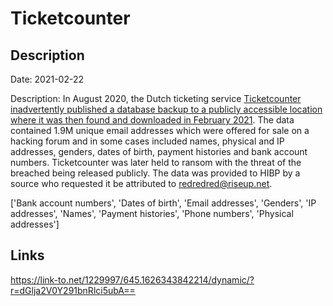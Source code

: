 # Ticketcounter

## Description

Date: 2021-02-22

Description:
In August 2020, the Dutch ticketing service <a href="https://www.bleepingcomputer.com/news/security/european-e-ticketing-platform-ticketcounter-extorted-in-data-breach/" target="_blank" rel="noopener">Ticketcounter inadvertently published a database backup to a publicly accessible location where it was then found and downloaded in February 2021</a>. The data contained 1.9M unique email addresses which were offered for sale on a hacking forum and in some cases included names, physical and IP addresses, genders, dates of birth, payment histories and bank account numbers. Ticketcounter was later held to ransom with the threat of the breached being released publicly. The data was provided to HIBP by a source who requested it be attributed to redredred@riseup.net.


['Bank account numbers', 'Dates of birth', 'Email addresses', 'Genders', 'IP addresses', 'Names', 'Payment histories', 'Phone numbers', 'Physical addresses']

## Links

https://link-to.net/1229997/645.1626343842214/dynamic/?r=dGlja2V0Y291bnRlci5ubA==